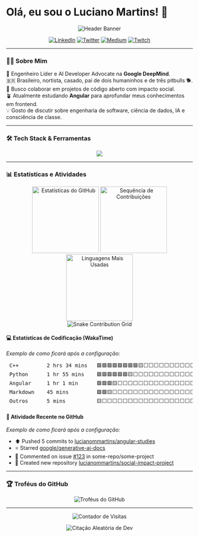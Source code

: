 # Olá, eu sou o Luciano Martins! 👋

<p align="center">
  <img src="https://capsule-render.vercel.app/api?type=wave&color=0077B5&height=280§ion=header&text=Luciano%20Martins&fontSize=70&animation=fadeIn&fontAlignY=38&desc=Engenheiro%20Líder%20&%20AI%20Developer%20Advocate%20@%20Google%20DeepMind&descAlignY=51&descAlign=52" alt="Header Banner"/>
</p>

<div align="center">
  <a href="https://linkedin.com/in/lucianommartins" target="_blank"><img src="https://img.shields.io/badge/LinkedIn-%230077B5.svg?style=for-the-badge&logo=linkedin&logoColor=white" alt="LinkedIn"></a>
  <a href="https://twitter.com/lucianommartins" target="_blank"><img src="https://img.shields.io/badge/Twitter-%231DA1F2.svg?style=for-the-badge&logo=Twitter&logoColor=white" alt="Twitter"></a>
  <a href="https://medium.com/@lucianommartins" target="_blank"><img src="https://img.shields.io/badge/Medium-12100E?style=for-the-badge&logo=medium&logoColor=white" alt="Medium"></a>
  <a href="https://twitch.tv/lucianommartins" target="_blank"><img src="https://img.shields.io/badge/Twitch-%239146FF.svg?style=for-the-badge&logo=Twitch&logoColor=white" alt="Twitch"></a>
</div>

---

### 👨‍💻 Sobre Mim

<p align="left">
  🤖 Engenheiro Líder e AI Developer Advocate na <strong>Google DeepMind</strong>.
  <br>
  🇧🇷 Brasileiro, nortista, casado, pai de dois humaninhos e de três pitbulls 🐕.
  <br>
  🤝 Busco colaborar em projetos de código aberto com impacto social.
  <br>
  🪴 Atualmente estudando <strong>Angular</strong> para aprofundar meus conhecimentos em frontend.
  <br>
  💡 Gosto de discutir sobre engenharia de software, ciência de dados, IA e consciência de classe.
</p>

---

### 🛠️ Tech Stack & Ferramentas

<p align="center">
  <a href="https://skillicons.dev">
    <img src="https://skillicons.dev/icons?i=python,gcp,firebase,angular,c,cpp,terraform,docker,kubernetes,ansible,jenkins,git,linux,bash&perline=7" />
  </a>
</p>

---

### 📊 Estatísticas e Atividades

<div align="center">
  <img height="180em" src="https://github-readme-stats.vercel.app/api?username=lucianommartins&show_icons=true&theme=tokyonight&include_all_commits=true&count_private=true&hide_border=true" alt="Estatísticas do GitHub"/>
  <img height="180em" src="https://github-readme-streak-stats.herokuapp.com/?user=lucianommartins&theme=tokyonight&hide_border=true" alt="Sequência de Contribuições"/>
  <img height="180em" src="https://github-readme-stats.vercel.app/api/top-langs/?username=lucianommartins&layout=compact&langs_count=7&theme=tokyonight&hide_border=true" alt="Linguagens Mais Usadas"/>
</div>

<div align="center">
  <img src="https://github-contribution-grid-snake.vercel.app/api?user=lucianommartins&theme=dark" alt="Snake Contribution Grid"/>
</div>

#### 💻 Estatísticas de Codificação (WakaTime)
<!--START_SECTION:waka-->
*Exemplo de como ficará após a configuração:*
<pre>
 C++         2 hrs 34 mins   🟩🟩🟩🟩🟩🟩🟩🟩🟨⬜⬜⬜⬜⬜⬜⬜⬜⬜⬜⬜⬜⬜   40.1%
 Python      1 hr 55 mins    🟩🟩🟩🟩🟩🟩🟨⬜⬜⬜⬜⬜⬜⬜⬜⬜⬜⬜⬜⬜⬜⬜   30.0%
 Angular     1 hr 1 min      🟩🟩🟩🟨⬜⬜⬜⬜⬜⬜⬜⬜⬜⬜⬜⬜⬜⬜⬜⬜⬜⬜⬜   16.2%
 Markdown    45 mins         🟩🟩🟨⬜⬜⬜⬜⬜⬜⬜⬜⬜⬜⬜⬜⬜⬜⬜⬜⬜⬜⬜   11.8%
 Outros      5 mins          🟨⬜⬜⬜⬜⬜⬜⬜⬜⬜⬜⬜⬜⬜⬜⬜⬜⬜⬜⬜⬜⬜⬜   1.9%
</pre>
<!--END_SECTION:waka-->

#### 🚀 Atividade Recente no GitHub
<!--START_SECTION:activity-->
*Exemplo de como ficará após a configuração:*
- ⬆️ Pushed 5 commits to [lucianommartins/angular-studies](https://github.com/lucianommartins/angular-studies)
- ⭐ Starred [google/generative-ai-docs](https://github.com/google/generative-ai-docs)
- 💬 Commented on issue [#123](https://github.com/some-repo/some-project/issues/123) in some-repo/some-project
- 🎉 Created new repository [lucianommartins/social-impact-project](https://github.com/lucianommartins/social-impact-project)
<!--END_SECTION:activity-->

---

### 🏆 Troféus do GitHub

<p align="center">
  <img src="https://github-profile-trophy.vercel.app/?username=lucianommartins&theme=tokyonight&no-frame=true&no-bg=true&margin-w=4" alt="Troféus do GitHub"/>
</p>

---

<div align="center">
  <p>
    <img src="https://komarev.com/ghpvc/?username=lucianommartins&label=VISUALIZAÇÕES%20DO%20PERFIL&color=0e75b6&style=for-the-badge" alt="Contador de Visitas"/>
  </p>
  <p>
    <img src="https://quotes-github-readme.vercel.app/api?type=horizontal&theme=dark" alt="Citação Aleatória de Dev"/>
  </p>
</div>
